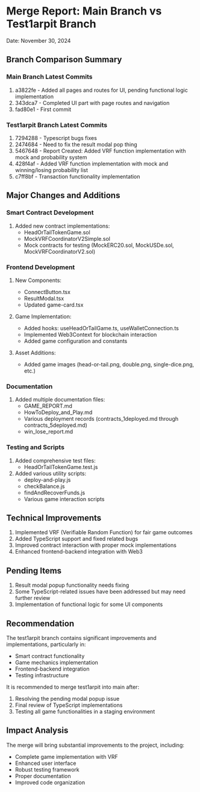 # Merge Report: Main Branch vs Test1arpit Branch
Date: November 30, 2024

## Branch Comparison Summary

### Main Branch Latest Commits
1. a3822fe - Added all pages and routes for UI, pending functional logic implementation
2. 343dca7 - Completed UI part with page routes and navigation
3. fad80e1 - First commit

### Test1arpit Branch Latest Commits
1. 7294288 - Typescript bugs fixes
2. 2474684 - Need to fix the result modal pop thing
3. 5467648 - Report Created: Added VRF function implementation with mock and probability system
4. 428f4af - Added VRF function implementation with mock and winning/losing probability list
5. c7ff8bf - Transaction functionality implementation

## Major Changes and Additions

### Smart Contract Development
1. Added new contract implementations:
   - HeadOrTailTokenGame.sol
   - MockVRFCoordinatorV2Simple.sol
   - Mock contracts for testing (MockERC20.sol, MockUSDe.sol, MockVRFCoordinatorV2.sol)

### Frontend Development
1. New Components:
   - ConnectButton.tsx
   - ResultModal.tsx
   - Updated game-card.tsx

2. Game Implementation:
   - Added hooks: useHeadOrTailGame.ts, useWalletConnection.ts
   - Implemented Web3Context for blockchain interaction
   - Added game configuration and constants

3. Asset Additions:
   - Added game images (head-or-tail.png, double.png, single-dice.png, etc.)

### Documentation
1. Added multiple documentation files:
   - GAME_REPORT.md
   - HowToDeploy_and_Play.md
   - Various deployment records (contracts_1deployed.md through contracts_5deployed.md)
   - win_lose_report.md

### Testing and Scripts
1. Added comprehensive test files:
   - HeadOrTailTokenGame.test.js
2. Added various utility scripts:
   - deploy-and-play.js
   - checkBalance.js
   - findAndRecoverFunds.js
   - Various game interaction scripts

## Technical Improvements
1. Implemented VRF (Verifiable Random Function) for fair game outcomes
2. Added TypeScript support and fixed related bugs
3. Improved contract interaction with proper mock implementations
4. Enhanced frontend-backend integration with Web3

## Pending Items
1. Result modal popup functionality needs fixing
2. Some TypeScript-related issues have been addressed but may need further review
3. Implementation of functional logic for some UI components

## Recommendation
The test1arpit branch contains significant improvements and implementations, particularly in:
- Smart contract functionality
- Game mechanics implementation
- Frontend-backend integration
- Testing infrastructure

It is recommended to merge test1arpit into main after:
1. Resolving the pending modal popup issue
2. Final review of TypeScript implementations
3. Testing all game functionalities in a staging environment

## Impact Analysis
The merge will bring substantial improvements to the project, including:
- Complete game implementation with VRF
- Enhanced user interface
- Robust testing framework
- Proper documentation
- Improved code organization
